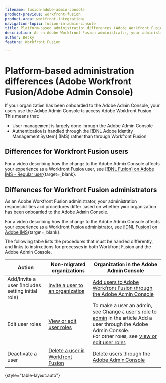 ```yaml
---
filename: fusion-adobe-admin-console
product-previous: workfront-fusion
product-area: workfront-integrations
navigation-topic: fusion-in-admin-console
title: Platform-based administration differences (Adobe Workfront Fusion/Adobe Business Platform)
description: As an Adobe Workfront Fusion administrator, your administration responsibilities and procedures differ based on whether your organization has been onboarded to the Adobe Business Platform. This article lists the procedures that must be handled differently, and links to instructions for processes in both Workfront Fusion and the Adobe Admin Console.
author: Becky
feature: Workfront Fusion

---
```

# Platform-based administration differences (Adobe Workfront Fusion/Adobe Admin Console)

<!--Affected by IMS-->

If your organization has been onboarded to the Adobe Admin Console, your users use the Adobe Admin Console to access Adobe Workfront Fusion. This means that:

* User management is largely done through the Adobe Admin Console
* Authentication is handled through the [!DNL Adobe Identity Management System] (IMS) rather than through Workfront Fusion

## Differences for Workfront Fusion users

For a video describing how the change to the Adobe Admin Console affects your experience as a Workfront Fusion user, see [[!DNL Fusion] on Adobe IMS - Regular user](https://video.tv.adobe.com/v/3412465/){target=_blank}.

## Differences for Workfront Fusion administrators

As an Adobe Workfront Fusion administrator, your administration responsibilities and procedures differ based on whether your organization has been onboarded to the Adobe Admin Console. 

For a video describing how the change to the Adobe Admin Console affects your experience as a Workfront Fusion administrator, see [[!DNL Fusion] on Adobe IMS](https://video.tv.adobe.com/v/3412464/){target=_blank}.

The following table lists the procedures that must be handled differently, and links to instructions for processes in both Workfront Fusion and the Adobe Admin Console.

| Action | Non-migrated organizations | Organization in the Adobe Admin Console|
|---|---|---|
| Add/Invite a user (includes setting initial role) | [Invite a user to an organization](/help/workfront-fusion/set-up-and-manage-workfront-fusion/set-up-and-manage-orgs-and-teams/set-up-orgs-teams-and-users/invite-a-user-to-an-org.md)  | [Add users to Adobe Workfront Fusion through the Adobe Admin Console](/help/workfront-fusion/set-up-and-manage-workfront-fusion/set-up-and-manage-orgs-and-teams/set-up-orgs-teams-and-users/add-fusion-users-admin-console.md) | 
| Edit user roles | [View or edit user roles ](/help/workfront-fusion/set-up-and-manage-workfront-fusion/set-up-and-manage-orgs-and-teams/manage-users-and-teams/view-or-edit-user-roles.md)  | To make a user an admin, see [Change a user's role to admin](/help/workfront-fusion/set-up-and-manage-workfront-fusion/set-up-and-manage-orgs-and-teams/set-up-orgs-teams-and-users/add-fusion-users-admin-console.md#change-a-users-role-to-admin) in the article Add a user through the Adobe Admin Console. <br> For other roles, see [View or edit user roles ](/help/workfront-fusion/set-up-and-manage-workfront-fusion/set-up-and-manage-orgs-and-teams/manage-users-and-teams/view-or-edit-user-roles.md) |
| Deactivate a user |[Delete a user in Workfront Fusion](/help/workfront-fusion/set-up-and-manage-workfront-fusion/set-up-and-manage-orgs-and-teams/manage-users-and-teams/delete-users-in-fusion.md) | [Delete users through the Adobe Admin Console](/help/workfront-fusion/set-up-and-manage-workfront-fusion/set-up-and-manage-orgs-and-teams/manage-users-and-teams/delete-users-admin-console.md) |

{style="table-layout:auto"}


<!--| Change profile settings | [Change profile settings in Adobe Workfront Fusion](../../workfront-fusion/workfront-fusion-basics/change-profile-settings.md)  | [Fusion in Unified Shell|-->

